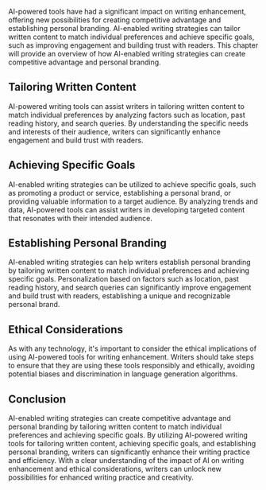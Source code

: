 
AI-powered tools have had a significant impact on writing enhancement, offering new possibilities for creating competitive advantage and establishing personal branding. AI-enabled writing strategies can tailor written content to match individual preferences and achieve specific goals, such as improving engagement and building trust with readers. This chapter will provide an overview of how AI-enabled writing strategies can create competitive advantage and personal branding.

Tailoring Written Content
-------------------------

AI-powered writing tools can assist writers in tailoring written content to match individual preferences by analyzing factors such as location, past reading history, and search queries. By understanding the specific needs and interests of their audience, writers can significantly enhance engagement and build trust with readers.

Achieving Specific Goals
------------------------

AI-enabled writing strategies can be utilized to achieve specific goals, such as promoting a product or service, establishing a personal brand, or providing valuable information to a target audience. By analyzing trends and data, AI-powered tools can assist writers in developing targeted content that resonates with their intended audience.

Establishing Personal Branding
------------------------------

AI-enabled writing strategies can help writers establish personal branding by tailoring written content to match individual preferences and achieving specific goals. Personalization based on factors such as location, past reading history, and search queries can significantly improve engagement and build trust with readers, establishing a unique and recognizable personal brand.

Ethical Considerations
----------------------

As with any technology, it's important to consider the ethical implications of using AI-powered tools for writing enhancement. Writers should take steps to ensure that they are using these tools responsibly and ethically, avoiding potential biases and discrimination in language generation algorithms.

Conclusion
----------

AI-enabled writing strategies can create competitive advantage and personal branding by tailoring written content to match individual preferences and achieving specific goals. By utilizing AI-powered writing tools for tailoring written content, achieving specific goals, and establishing personal branding, writers can significantly enhance their writing practice and efficiency. With a clear understanding of the impact of AI on writing enhancement and ethical considerations, writers can unlock new possibilities for enhanced writing practice and creativity.
